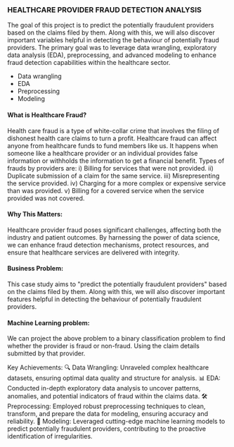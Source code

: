 
### HEALTHCARE PROVIDER FRAUD DETECTION ANALYSIS

The goal of this project is to predict the potentially fraudulent providers based on the claims filed by them. Along with this, we will also discover important variables helpful in detecting the behaviour of potentially fraud providers. The primary goal was to leverage data wrangling, exploratory data analysis (EDA), preprocessing, and advanced modeling to enhance fraud detection capabilities within the healthcare sector.

- Data wrangling
- EDA
- Preprocessing
- Modeling

#### What is Healthcare Fraud?

Health care fraud is a type of white-collar crime that involves the filing of dishonest health care claims to turn a profit. Healthcare fraud can affect anyone from healthcare funds to fund members like us. It happens when someone like a healthcare provider or an individual provides false information or withholds the information to get a financial benefit. Types of frauds by providers are: i) Billing for services that were not provided. ii) Duplicate submission of a claim for the same service. iii) Misrepresenting the service provided. iv) Charging for a more complex or expensive service than was provided. v) Billing for a covered service when the service provided was not covered.

#### Why This Matters:
Healthcare provider fraud poses significant challenges, affecting both the industry and patient outcomes. By harnessing the power of data science, we can enhance fraud detection mechanisms, protect resources, and ensure that healthcare services are delivered with integrity.

#### Business Problem: 

This case study aims to "predict the potentially fraudulent providers" based on the claims filed by them. Along with this, we will also discover important features helpful in detecting the behaviour of potentially fraudulent providers. 

#### Machine Learning problem: 

We can project the above problem to a binary classification problem to find whether the provider is fraud or non-fraud. Using the claim details submitted by that provider.

Key Achievements:
🔍 Data Wrangling: Unraveled complex healthcare datasets, ensuring optimal data quality and structure for analysis.
📊 EDA: Conducted in-depth exploratory data analysis to uncover patterns, anomalies, and potential indicators of fraud within the claims data.
🛠️ Preprocessing: Employed robust preprocessing techniques to clean, transform, and prepare the data for modeling, ensuring accuracy and reliability.
🤖 Modeling: Leveraged cutting-edge machine learning models to predict potentially fraudulent providers, contributing to the proactive identification of irregularities.
